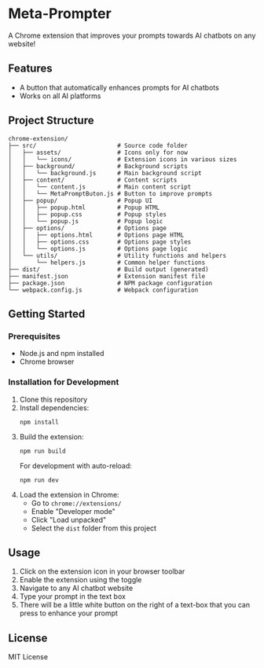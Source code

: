 # Meta-Prompter

A Chrome extension that improves your prompts towards AI chatbots on any website!

## Features

- A button that automatically enhances prompts for AI chatbots
- Works on all AI platforms

## Project Structure

```
chrome-extension/
├── src/                       # Source code folder
│   ├── assets/                # Icons only for now
│   │   └── icons/             # Extension icons in various sizes
│   ├── background/            # Background scripts
│   │   └── background.js      # Main background script
│   ├── content/               # Content scripts
│   │   └── content.js         # Main content script
│   │   └── MetaPromptButon.js # Button to improve prompts
│   ├── popup/                 # Popup UI
│   │   ├── popup.html         # Popup HTML
│   │   ├── popup.css          # Popup styles
│   │   └── popup.js           # Popup logic
│   ├── options/               # Options page
│   │   ├── options.html       # Options page HTML
│   │   ├── options.css        # Options page styles
│   │   └── options.js         # Options page logic
│   └── utils/                 # Utility functions and helpers
│       └── helpers.js         # Common helper functions
├── dist/                      # Build output (generated)
├── manifest.json              # Extension manifest file
├── package.json               # NPM package configuration
└── webpack.config.js          # Webpack configuration
```

## Getting Started

### Prerequisites

- Node.js and npm installed
- Chrome browser

### Installation for Development

1. Clone this repository
2. Install dependencies:
   ```
   npm install
   ```
3. Build the extension:
   ```
   npm run build
   ```
   For development with auto-reload:
   ```
   npm run dev
   ```
4. Load the extension in Chrome:
   - Go to `chrome://extensions/`
   - Enable "Developer mode"
   - Click "Load unpacked"
   - Select the `dist` folder from this project

## Usage

1. Click on the extension icon in your browser toolbar
2. Enable the extension using the toggle
3. Navigate to any AI chatbot website
4. Type your prompt in the text box
5. There will be a little white button on the right of a text-box that you can press to enhance your prompt

## License

MIT License
